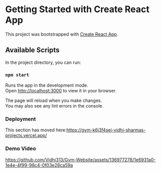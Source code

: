 # Getting Started with Create React App

This project was bootstrapped with [Create React App](https://github.com/facebook/create-react-app).

## Available Scripts

In the project directory, you can run:

### `npm start`

Runs the app in the development mode.\
Open [http://localhost:3000](http://localhost:3000) to view it in your browser.

The page will reload when you make changes.\
You may also see any lint errors in the console.

### Deployment

This section has moved here:https://gym-k6j3f4sei-vidhi-sharmas-projects.vercel.app/

### Demo Video
https://github.com/Vidhi313/Gym-Website/assets/136977278/1e6931a0-1e4e-4f99-98c4-0f03e28ca59a
